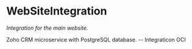 # WebSiteIntegration

_Integration for the main website._

Zoho CRM microservice with PostgreSQL database. -- Integraticon OCI